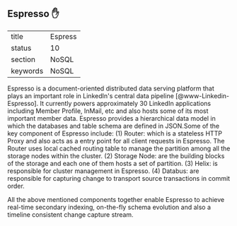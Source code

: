## Espresso :hand:


|          |              |
| -------- | ------------ |
| title    | Espress      | 
| status   | 10           |
| section  | NoSQL        |
| keywords | NoSQL        |



Espresso is a document-oriented distributed data serving platform that
plays an important role in LinkedIn's central data pipeline
[@www-Linkedin-Espresso].  It currently powers approximately 30
LinkedIn applications including Member Profile, InMail, etc and also
hosts some of its most important member data. Espresso provides a
hierarchical data model in which the databases and table schema are
defined in JSON.Some of the key component of Espresso include: (1)
Router: which is a stateless HTTP Proxy and also acts as a entry point
for all client requests in Espresso. The Router uses local cached
routing table to manage the partition among all the storage nodes
within the cluster. (2) Storage Node: are the building blocks of the
storage and each one of them hosts a set of partition. (3) Helix: is
responsible for cluster management in Espresso. (4) Databus: are
responsible for capturing change to transport source transactions in
commit order.

All the above mentioned components together enable Espresso to achieve
real-time secondary indexing, on-the-fly schema evolution and also a
timeline consistent change capture stream.



